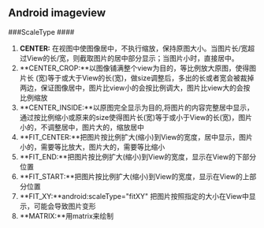 
## Android imageview ##

###ScaleType ####



1. **CENTER:**  在视图中使图像居中，不执行缩放，保持原图大小。当图片长/宽超过View的长/宽，则截取图片的居中部分显示；当图片小时，直接居中。
2. **CENTER_CROP:**以图像铺满整个view为目的，等比例放大原图，使得图片长 (宽)等于或大于View的长(宽)，做size调整后，多出的长或者宽会被裁掉两边，保证图像居中，图片比view小的会按比例调大，图片比view大的会按比例缩放
3. **CENTER_INSIDE:**以原图完全显示为目的,将图片的内容完整居中显示，通过按比例缩小或原来的size使得图片长(宽)等于或小于View的长(宽)，图片小的，不调整居中，图片大的，缩放居中
4. **FIT_CENTER:**把图片按比例扩大(缩小)到View的宽度，居中显示，图片小的，需要等比放大，图片大的，需要等比缩小
5. **FIT_END:**把图片按比例扩大(缩小)到View的宽度，显示在View的下部分位置
6. **FIT_START:**把图片按比例扩大(缩小)到View的宽度，显示在View的上部分位置
7. **FIT_XY:**android:scaleType="fitXY" 把图片按照指定的大小在View中显示，可能会导致图片变形
8. **MATRIX:**用matrix来绘制

